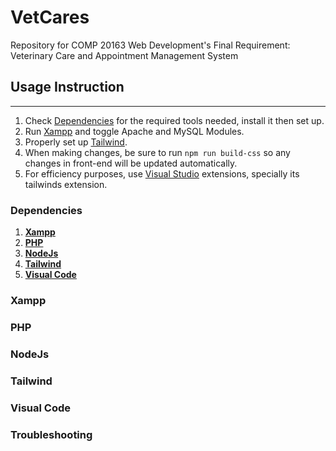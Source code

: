 # VetCares
Repository for COMP 20163 Web Development's Final Requirement: Veterinary Care and Appointment Management System

## Usage Instruction
--------------
1. Check [Dependencies](#dependencies) for the required tools needed, install it then set up.
2. Run [Xampp](#xampp) and toggle Apache and MySQL Modules. 
3. Properly set up [Tailwind](#tailwind).
4. When making changes, be sure to run ` npm run build-css ` so any changes in front-end will be updated automatically.
5. For efficiency purposes, use [Visual Studio](#visual-code) extensions, specially its tailwinds extension.


### Dependencies 
1. **[Xampp](#xampp)** <br>
2. **[PHP](#php)** <br>
3. **[NodeJs](#nodejs)** <br>
4. **[Tailwind](#tailwind)** <br>
5. **[Visual Code](#visual-code)** <br>


### Xampp

### PHP

### NodeJs

### Tailwind

### Visual Code

### Troubleshooting
